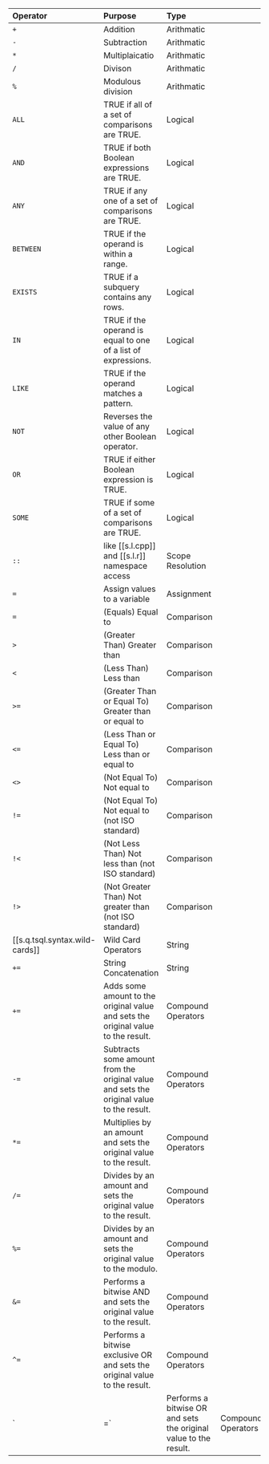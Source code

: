 

| Operator                | Purpose                                                                                  | Type               |   |
|:------------------------|:-----------------------------------------------------------------------------------------|:-------------------|---|
| `+`                     | Addition                                                                                 | Arithmatic         |   |
| `-`                     | Subtraction                                                                              | Arithmatic         |   |
| `*`                     | Multiplaicatio                                                                           | Arithmatic         |   |
| `/`                     | Divison                                                                                  | Arithmatic         |   |
| `%`                     | Modulous division                                                                        | Arithmatic         |   |
| `ALL`                   | TRUE if all of a set of comparisons are TRUE.                                            | Logical            |   |
| `AND`                   | TRUE if both Boolean expressions are TRUE.                                               | Logical            |   |
| `ANY`                   | TRUE if any one of a set of comparisons are TRUE.                                        | Logical            |   |
| `BETWEEN`               | TRUE if the operand is within a range.                                                   | Logical            |   |
| `EXISTS`                | TRUE if a subquery contains any rows.                                                    | Logical            |   |
| `IN`                    | TRUE if the operand is equal to one of a list of expressions.                            | Logical            |   |
| `LIKE`                  | TRUE if the operand matches a pattern.                                                   | Logical            |   |
| `NOT`                   | Reverses the value of any other Boolean operator.                                        | Logical            |   |
| `OR`                    | TRUE if either Boolean expression is TRUE.                                               | Logical            |   |
| `SOME`                  | TRUE if some of a set of comparisons are TRUE.                                           | Logical            |   |
| `::`                    | like [[s.l.cpp]] and [[s.l.r]] namespace access                                          | Scope Resolution   |   |
| `=`                     | Assign values to a variable                                                              | Assignment         |   |
| `=`                     | (Equals)	Equal to                                                                        | Comparison         |   |
| `>`                     | (Greater Than)	Greater than                                                              | Comparison         |   |
| `<`                     | (Less Than)	Less than                                                                    | Comparison         |   |
| `>=`                    | (Greater Than or Equal To)	Greater than or equal to                                      | Comparison         |   |
| `<=`                    | (Less Than or Equal To)	Less than or equal to                                            | Comparison         |   |
| `<>`                    | (Not Equal To)	Not equal to                                                              | Comparison         |   |
| `!=`                    | (Not Equal To)	Not equal to (not ISO standard)                                           | Comparison         |   |
| `!<`                    | (Not Less Than)	Not less than (not ISO standard)                                         | Comparison         |   |
| `!>`                    | (Not Greater Than)	Not greater than (not ISO standard)                                   | Comparison         |   |
| [[s.q.tsql.syntax.wild-cards]] | Wild Card Operators                                                                      | String             |   |
| `+=`                    | String Concatenation                                                                     | String             |   |
| `+=`                    | Adds some amount to the original value and sets the original value to the result.        | Compound Operators |   |
| `-=`                    | Subtracts some amount from the original value and sets the original value to the result. | Compound Operators |   |
| `*=`                    | Multiplies by an amount and sets the original value to the result.                       | Compound Operators |   |
| `/=`                    | Divides by an amount and sets the original value to the result.                          | Compound Operators |   |
| `%=`                    | Divides by an amount and sets the original value to the modulo.                          | Compound Operators |   |
| `&=`                    | Performs a bitwise AND and sets the original value to the result.                        | Compound Operators |   |
| `^=`                    | Performs a bitwise exclusive OR and sets the original value to the result.               | Compound Operators |   |
| \`                                           | =\`                                                                                      | Performs a bitwise OR and sets the original value to the result. | Compound Operators |
